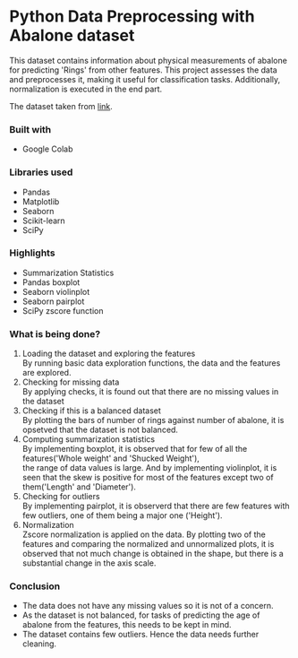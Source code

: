 # Python Data Preprocessing with Abalone dataset

This dataset contains information about physical measurements of abalone for predicting 'Rings' from other features. This project assesses the data and preprocesses it, making it useful for classification tasks. Additionally, normalization is executed in the end part. <br>

The dataset taken from [link](https://archive.ics.uci.edu/ml/datasets/abalone).

### Built with

* Google Colab

### Libraries used 
* Pandas
* Matplotlib
* Seaborn
* Scikit-learn 
* SciPy 

### Highlights
* Summarization Statistics
* Pandas boxplot
* Seaborn violinplot
* Seaborn pairplot
* SciPy zscore function


### What is being done?
1)	Loading the dataset and exploring the features   <br>
By running basic data exploration functions, the data and the features are explored. <br>
2)	Checking for missing data <br>
By applying checks, it is found out that there are no missing values in the dataset <br>
3)	Checking if this is a balanced dataset <br>
 By plotting the bars of number of rings against number of abalone, it is opsetved that the dataset is not balanced. <br>
4)	Computing summarization statistics <br>
By implementing boxplot, it is observed that for few of all the features('Whole weight' and 'Shucked Weight'), <br> the range of data values is large. And by implementing violinplot, it is seen that the skew is positive for most of the features except two of them('Length' and 'Diameter').  <br>
5)	Checking for outliers <br>
 By implementing pairplot, it is observerd that there are few features with few outliers, one of them being a major one ('Height'). <br>
6)	Normalization <br>
Zscore normalization is applied on the data. By plotting two of the features and comparing the normalized and unnormalized plots, it is observed that not much change is obtained in the shape, but there is a substantial change in the axis scale. <br>
### Conclusion
*   The data does not have any missing values so it is not of a concern. <br>
*   As the dataset is not balanced, for tasks of predicting the age of abalone from the features, this needs to be kept in mind. <br>
*   The dataset contains few outliers. Hence the data needs further cleaning.




